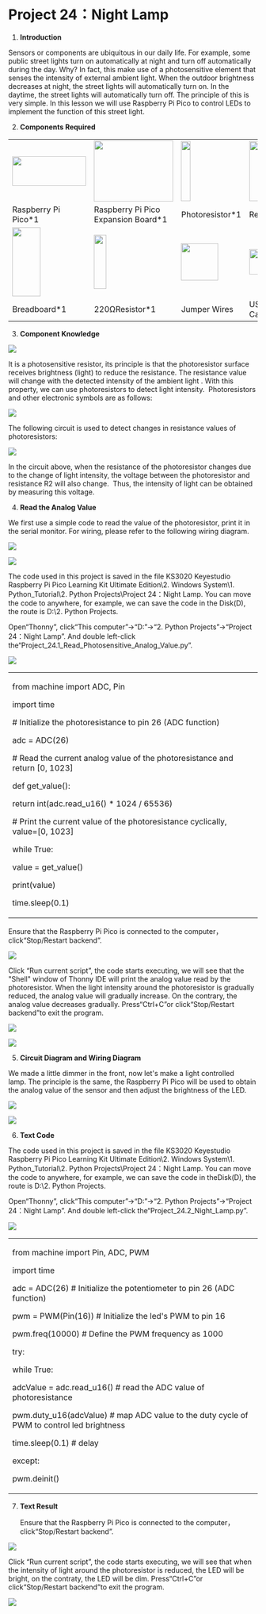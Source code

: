 # Project 24：Night Lamp

1.  **Introduction**

Sensors or components are ubiquitous in our daily life. For example,
some public street lights turn on automatically at night and turn off
automatically during the day. Why? In fact, this make use of a
photosensitive element that senses the intensity of external ambient
light. When the outdoor brightness decreases at night, the street lights
will automatically turn on. In the daytime, the street lights will
automatically turn off. The principle of this is very simple. In this
lesson we will use Raspberry Pi Pico to control LEDs to implement the
function of this street light.

2.  **Components Required**

<table>
<tbody>
<tr class="odd">
<td><p><img src="https://raw.githubusercontent.com/keyestudio/KS3020-KS3020F-Keyestudio-Raspberry-Pi-Pico-Ultimate-Starter-Kit-Python/master/media/f70a6a892505b1816d151452b9b995a7.jpeg" style="width:1.55417in;height:0.61875in" /></p></td>
<td><img src="https://raw.githubusercontent.com/keyestudio/KS3020-KS3020F-Keyestudio-Raspberry-Pi-Pico-Ultimate-Starter-Kit-Python/master/media/bbed91c0b45fcafc7e7163bfeabf68f9.png" style="width:1.66944in;height:1.28472in" /></td>
<td><img src="https://raw.githubusercontent.com/keyestudio/KS3020-KS3020F-Keyestudio-Raspberry-Pi-Pico-Ultimate-Starter-Kit-Python/master/media/9e553e75b6f976f33438171eb2f2e775.png" style="width:0.19097in;height:1.26597in" /></td>
<td><img src="https://raw.githubusercontent.com/keyestudio/KS3020-KS3020F-Keyestudio-Raspberry-Pi-Pico-Ultimate-Starter-Kit-Python/master/media/ef77f5a64c382157fc2dea21ec373fef.png" style="width:0.29514in;height:1.25903in" /></td>
<td><img src="https://raw.githubusercontent.com/keyestudio/KS3020-KS3020F-Keyestudio-Raspberry-Pi-Pico-Ultimate-Starter-Kit-Python/master/media/b395b1cd2678f87b3a34dec15659efbc.png" style="width:0.22431in;height:1.00556in" /></td>
</tr>
<tr class="even">
<td>Raspberry Pi Pico*1</td>
<td>Raspberry Pi Pico Expansion Board*1</td>
<td>Photoresistor*1</td>
<td>Red LED*1</td>
<td>10KΩResistor*1</td>
</tr>
<tr class="odd">
<td><img src="https://raw.githubusercontent.com/keyestudio/KS3020-KS3020F-Keyestudio-Raspberry-Pi-Pico-Ultimate-Starter-Kit-Python/master/media/e380dd26e4825be9a768973802a55fe6.png" style="width:0.59028in;height:1.44583in" /></td>
<td><img src="https://raw.githubusercontent.com/keyestudio/KS3020-KS3020F-Keyestudio-Raspberry-Pi-Pico-Ultimate-Starter-Kit-Python/master/media/845d05a6108b1662b828610ba9dcb788.png" style="width:0.25833in;height:1.13681in" /></td>
<td><img src="https://raw.githubusercontent.com/keyestudio/KS3020-KS3020F-Keyestudio-Raspberry-Pi-Pico-Ultimate-Starter-Kit-Python/master/media/e9a8d050105397bb183512fb4ffdd2f6.png" style="width:0.77222in;height:0.77986in" /></td>
<td><img src="https://raw.githubusercontent.com/keyestudio/KS3020-KS3020F-Keyestudio-Raspberry-Pi-Pico-Ultimate-Starter-Kit-Python/master/media/7dcbd02995be3c142b2f97df7f7c03ce.png" style="width:0.99028in;height:0.52986in" /></td>
<td></td>
</tr>
<tr class="even">
<td>Breadboard*1</td>
<td>220ΩResistor*1</td>
<td>Jumper Wires</td>
<td>USB Cable*1</td>
<td></td>
</tr>
</tbody>
</table>

3.  **Component Knowledge**

![](/media/9e553e75b6f976f33438171eb2f2e775.png)

It is a photosensitive resistor, its principle is that the photoresistor
surface receives brightness (light) to reduce the resistance. The
resistance value will change with the detected intensity of the ambient
light . With this property, we can use photoresistors to detect light
intensity.  Photoresistors and other electronic symbols are as follows:
 

![](/media/7d575da675a2f6cb511d28b801e2abaa.png)

The following circuit is used to detect changes in resistance values of
photoresistors:

![](/media/5a7f7e641eb78007760a94151c1d80a5.png)

In the circuit above, when the resistance of the photoresistor changes
due to the change of light intensity, the voltage between the
photoresistor and resistance R2 will also change.  Thus, the intensity
of light can be obtained by measuring this voltage.

4.  **Read the Analog Value**

We first use a simple code to read the value of the photoresistor, print
it in the serial monitor. For wiring, please refer to the following
wiring diagram.

![](/media/e3fde13b200927346e04b032373ce638.png)

![](/media/b97ff27ae10e3499c36312c8ee4881f8.png)

The code used in this project is saved in the file KS3020 Keyestudio
Raspberry Pi Pico Learning Kit Ultimate Edition\\2. Windows System\\1.
Python\_Tutorial\\2. Python Projects\\Project 24：Night Lamp. You can
move the code to anywhere, for example, we can save the code in the
Disk(D), the route is D:\\2. Python Projects.

Open“Thonny”, click“This computer”→“D:”→“2. Python Projects”→“Project
24：Night Lamp”. And double left-click
the“Project\_24.1\_Read\_Photosensitive\_Analog\_Value.py”.

![](/media/bbda9735710eb80196f54a5096f16799.png)

<table>
<tbody>
<tr class="odd">
<td><p>from machine import ADC, Pin</p>
<p>import time</p>
<p># Initialize the photoresistance to pin 26 (ADC function)</p>
<p>adc = ADC(26)</p>
<p># Read the current analog value of the photoresistance and return [0, 1023]</p>
<p>def get_value():</p>
<p>return int(adc.read_u16() * 1024 / 65536)</p>
<p># Print the current value of the photoresistance cyclically, value=[0, 1023]</p>
<p>while True:</p>
<p>value = get_value()</p>
<p>print(value)</p>
<p>time.sleep(0.1)</p></td>
</tr>
</tbody>
</table>

Ensure that the Raspberry Pi Pico is connected to the
computer，click“Stop/Restart backend”.

![](/media/8a0c37dff4793d4132a9c88e932f499b.png)

Click “Run current script”, the code starts executing, we will see that
the "Shell" window of Thonny IDE will print the analog value read by the
photoresistor. When the light intensity around the photoresistor is
gradually reduced, the analog value will gradually increase. On the
contrary, the analog value decreases gradually. Press“Ctrl+C”or
click“Stop/Restart backend”to exit the program.

![](/media/889383400283bc151486ce0bf5820a92.png)

![](/media/bbabb2d5c4a997c5024e6023cb272261.png)

5.  **Circuit Diagram and Wiring Diagram**

We made a little dimmer in the front, now let's make a light controlled
lamp. The principle is the same, the Raspberry Pi Pico will be used to
obtain the analog value of the sensor and then adjust the brightness of
the LED.  

![](/media/b8e8d95bdc869bf76465fa73645db831.png)

![](/media/71f2886dc6fa97d02e2ecd0d429af71b.png)

6.  **Text Code**

The code used in this project is saved in the file KS3020 Keyestudio
Raspberry Pi Pico Learning Kit Ultimate Edition\\2. Windows System\\1.
Python\_Tutorial\\2. Python Projects\\Project 24：Night Lamp. You can
move the code to anywhere, for example, we can save the code in
theDisk(D), the route is D:\\2. Python Projects.

Open“Thonny”, click“This computer”→“D:”→“2. Python Projects”→“Project
24：Night Lamp”. And double left-click
the“Project\_24.2\_Night\_Lamp.py”.

![](/media/c08014a9603cbf3b2411440b5e7d761e.png)

<table>
<tbody>
<tr class="odd">
<td><p>from machine import Pin, ADC, PWM</p>
<p>import time</p>
<p>adc = ADC(26) # Initialize the potentiometer to pin 26 (ADC function)</p>
<p>pwm = PWM(Pin(16)) # Initialize the led's PWM to pin 16</p>
<p>pwm.freq(10000) # Define the PWM frequency as 1000</p>
<p>try:</p>
<p>while True:</p>
<p>adcValue = adc.read_u16() # read the ADC value of photoresistance</p>
<p>pwm.duty_u16(adcValue) # map ADC value to the duty cycle of PWM to control led brightness</p>
<p>time.sleep(0.1) # delay</p>
<p>except:</p>
<p>pwm.deinit()</p></td>
</tr>
</tbody>
</table>

7.  **Text Result**
    
    Ensure that the Raspberry Pi Pico is connected to the
    computer，click“Stop/Restart backend”.

![](/media/dcf4815ce265653df6759637b24087c0.png)

Click “Run current script”, the code starts executing, we will see that
when the intensity of light around the photoresistor is reduced, the LED
will be bright, on the contraty, the LED will be dim. Press“Ctrl+C”or
click“Stop/Restart backend”to exit the program.

![](/media/03dd68eab6f2579e15852f13c10ddc98.png)
